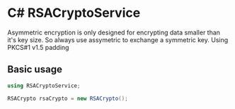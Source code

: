 # C# RSACryptoService

Asymmetric encryption is only designed for encrypting data smaller than it's key size. So always use assymetric to exchange a symmetric key.
Using PKCS#1 v1.5 padding

## Basic usage

```csharp
using RSACryptoService;

RSACrypto rsaCrypto = new RSACrypto();
```